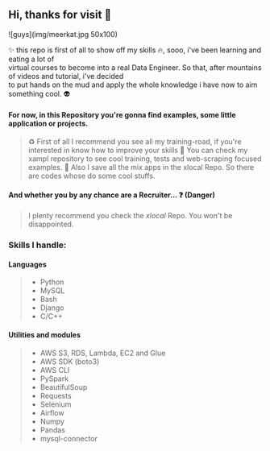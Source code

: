 ## Hi, thanks for visit :blue_heart:


![guys](img/meerkat.jpg 50x100)

:sparkles: this repo is first of all to show off my skills :fire:, sooo, i've been learning and eating a lot of  
virtual courses to  become into a real Data Engineer. So that, after mountains of videos and tutorial, i've decided  
to put hands on the mud and apply the whole knowledge i have now to aim something cool. :alien:

#### For now, in this Repository you're gonna find examples, some little application or projects.

> :recycle: First of all I recommend you see all my training-road, if you're interested in know how to improve your skills
> :ghost: You can check my xampl repository to see cool training, tests and web-scraping focused examples.
> :candy: Also I save all the mix apps in the xlocal Repo. So there are codes whose do some cool stuffs.

#### And whether you by any chance are a Recruiter... :question: (Danger)

> I plenty recommend you check the *xlocal* Repo. You won't be disappointed.  

### Skills I handle:

#### Languages

> * Python
> * MySQL
> * Bash
> * Django
> * C/C++

#### Utilities and modules

> * AWS S3, RDS, Lambda, EC2 and Glue
> * AWS SDK (boto3)
> * AWS CLI
> * PySpark
> * BeautifulSoup
> * Requests
> * Selenium
> * Airflow
> * Numpy
> * Pandas
> * mysql-connector 



